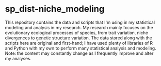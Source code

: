 # sp_dist-niche_modeling
This repository contains the data and scripts that I'm using in my statistical modeling and analysis in my research.
My research mainly focuses on the evolutionary ecological processes of species, from trait variation, 
niche divergences to genetic structure variation. The data stored along with the scripts here are original and first-hand;
I have used plenty of libraries of R and Python with my own to perform many statistical analysis and modeling.
Note: the content may constantly change as I frequently improve and alter my analyses.
